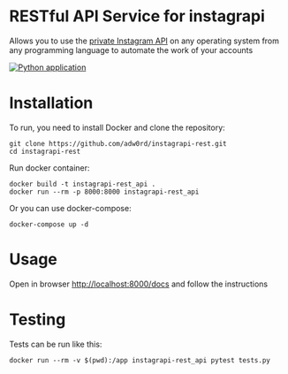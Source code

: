 # RESTful API Service for instagrapi

Allows you to use the [private Instagram API](https://github.com/adw0rd/instagrapi) on any operating system from any programming language to automate the work of your accounts

[![Python application](https://github.com/adw0rd/instagrapi-rest/actions/workflows/python-app.yml/badge.svg?branch=main)](https://github.com/adw0rd/instagrapi-rest/actions/workflows/python-app.yml)

# Installation

To run, you need to install Docker and clone the repository:

```
git clone https://github.com/adw0rd/instagrapi-rest.git
cd instagrapi-rest
```

Run docker container:

```
docker build -t instagrapi-rest_api .
docker run --rm -p 8000:8000 instagrapi-rest_api
```

Or you can use docker-compose:

```
docker-compose up -d
```

# Usage

Open in browser [http://localhost:8000/docs](http://localhost:8000/docs) and follow the instructions

# Testing

Tests can be run like this:

`docker run --rm -v $(pwd):/app instagrapi-rest_api pytest tests.py`
